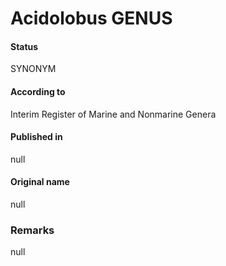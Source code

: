 Acidolobus GENUS
=======

#### Status
SYNONYM

#### According to
Interim Register of Marine and Nonmarine Genera

#### Published in
null

#### Original name
null

### Remarks
null